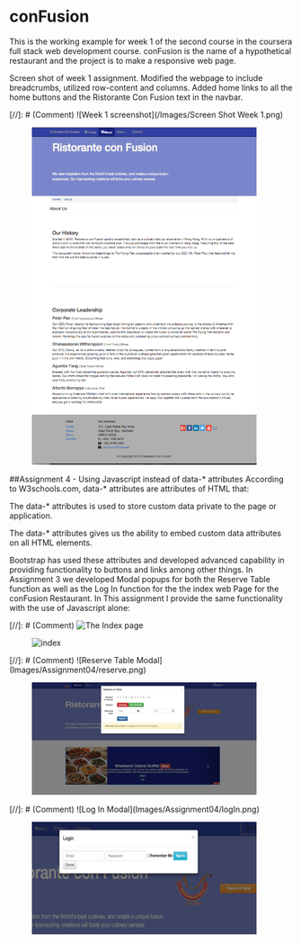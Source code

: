 # conFusion
This is the working example for week 1 of the second course in the coursera full
stack web development course.
conFusion is the name of a hypothetical restaurant and the project is to make a
responsive web page.

Screen shot of week 1 assignment. Modified the webpage to include breadcrumbs,
utilized row-content and columns. Added home links to all the home buttons and
the Ristorante Con Fusion text in the navbar.

[//]: # (Comment) ![Week 1 screenshot](/Images/Screen Shot Week 1.png)
<figure><img src="/Images/Screen Shot Week 1.png" alt="image"
width="400" height="600"></figure>

##Assignment 4 - Using Javascript instead of data-* attributes
According to W3schools.com, data-* attributes are attributes of HTML that:

The data-* attributes is used to store custom data private to the page or application.

The data-* attributes gives us the ability to embed custom data attributes on all HTML elements.

Bootstrap has used these attributes and developed advanced capability in
providing functionality to buttons and links among other things.  In Assignment
3 we developed Modal popups for both the Reserve Table function as well as the
Log In function for the the index web Page for the conFusion Restaurant. In This
assignment I provide the same functionality with the use of Javascript alone:

[//]: # (Comment) ![The Index page](/Images/index.png)
<figure><img src="/Images/index.png" alt="index"
width="400" height="200"></figure>
[//]: # (Comment) ![Reserve Table Modal](Images/Assignment04/reserve.png)
<figure><img src="Images/Assignment04/reserve.png" alt="reserve"
width="400" height="200"></figure>
[//]: # (Comment) ![Log In Modal](Images/Assignment04/logIn.png)
<figure><img src="Images/Assignment04/logIn.png" alt="logIn"
width="400" height="200"></figure>
